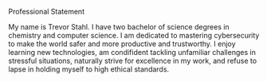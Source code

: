 Professional Statement

My name is Trevor Stahl. I have two bachelor of science degrees in chemistry and computer science. I am dedicated to mastering cybersecurity to make the world safer and more productive and trustworthy. I enjoy learning new technologies, am condifident tackling unfamiliar challenges in stressful situations, naturally strive for excellence in my work, and refuse to lapse in holding myself to high ethical standards.
